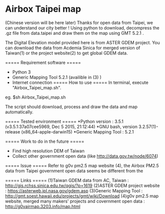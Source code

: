 # Airbox Taipei map
(Chinese version will be here later)
Thanks for open data from Taipei, we can understand our city better !
Using python to download, decompress the .gz file from data.taipei and draw them on the map using GMT 5.2.1 .

The Digital Elevation model provided here is from ASTER GDEM project. You can download the data from Acdemia Sinica for merged version of Taiwan(1) or the project website(2) to get global GDEM data.

===== Requirement software =====
* Python 3
* Generic Mapping Tool 5.2.1 (availible in (3) )
* Internet connection
===== How to use =====
In terminal, execute "Airbox_Taipei_map.sh".

eg.
$sh Airbox_Taipei_map.sh

The script should download, process and draw the data and map automatically.

===== Tested environment =====
*Python version : 3.5.1 (v3.5.1:37a07cee5969, Dec  5 2015, 21:12:44) 
*GNU bash, version 3.2.57(1)-release (x86_64-apple-darwin15)
*Generic Mapping Tool : 5.2.1 

===== Work to do in the future =====
* Find high resolution DEM of Taiwan
* Collect other government open data (like http://data.gov.tw/node/6074)
 
===== Issue =====
Refer to g0v pm2.5 map website (4), the Airbox PM2.5 data from Taipei government open data seems be different from the 

===== Links =====
(1)Taiwan GDEM data from AC, Taiwan : http://gis.rchss.sinica.edu.tw/qgis/?p=1619
(2)ASTER GDEM project website : https://asterweb.jpl.nasa.gov/gdem.asp
(3)Generic Mapping Tool : http://gmt.soest.hawaii.edu/projects/gmt/wiki/Download
(4)g0v pm2.5 map website, merged many makers' projects and covernment open data : http://g0vairmap.3203.info/map.html
